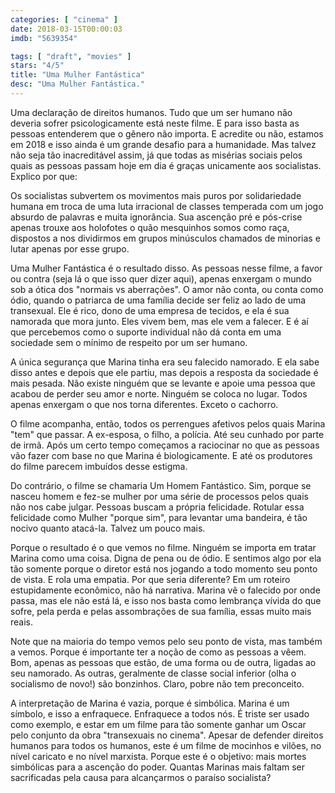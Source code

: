 ```yaml
---
categories: [ "cinema" ]
date: 2018-03-15T00:00:03
imdb: "5639354"

tags: [ "draft", "movies" ]
stars: "4/5"
title: "Uma Mulher Fantástica"
desc: "Uma Mulher Fantástica."
---
```

Uma declaração de direitos humanos. Tudo que um ser humano não deveria sofrer psicologicamente está neste filme. E para isso basta as pessoas entenderem que o gênero não importa. E acredite ou não, estamos em 2018 e isso ainda é um grande desafio para a humanidade. Mas talvez não seja tão inacreditável assim, já que todas as misérias sociais pelos quais as pessoas passam hoje em dia é graças unicamente aos socialistas. Explico por que:

Os socialistas subvertem os movimentos mais puros por solidariedade humana em troca de uma luta irracional de classes temperada com um jogo absurdo de palavras e muita ignorância. Sua ascenção pré e pós-crise apenas trouxe aos holofotes o quão mesquinhos somos como raça, dispostos a nos dividirmos em grupos minúsculos chamados de minorias e lutar apenas por esse grupo.

Uma Mulher Fantástica é o resultado disso. As pessoas nesse filme, a favor ou contra (seja lá o que isso quer dizer aqui), apenas enxergam o mundo sob a ótica dos "normais vs aberrações". O amor não conta, ou conta como ódio, quando o patriarca de uma família decide ser feliz ao lado de uma transexual. Ele é rico, dono de uma empresa de tecidos, e ela é sua namorada que mora junto. Eles vivem bem, mas ele vem a falecer. E é aí que percebemos como o suporte individual não dá conta em uma sociedade sem o mínimo de respeito por um ser humano.

A única segurança que Marina tinha era seu falecido namorado. E ela sabe disso antes e depois que ele partiu, mas depois a resposta da sociedade é mais pesada. Não existe ninguém que se levante e apoie uma pessoa que acabou de perder seu amor e norte. Ninguém se coloca no lugar. Todos apenas enxergam o que nos torna diferentes. Exceto o cachorro.

O filme acompanha, então, todos os perrengues afetivos pelos quais Marina "tem" que passar. A ex-esposa, o filho, a polícia. Até seu cunhado por parte de irmã. Após um certo tempo começamos a raciocinar no que as pessoas vão fazer com base no que Marina é biologicamente. E até os produtores do filme parecem imbuídos desse estigma.

Do contrário, o filme se chamaria Um Homem Fantástico. Sim, porque se nasceu homem e fez-se mulher por uma série de processos pelos quais não nos cabe julgar. Pessoas buscam a própria felicidade. Rotular essa felicidade como Mulher "porque sim", para levantar uma bandeira, é tão nocivo quanto atacá-la. Talvez um pouco mais.

Porque o resultado é o que vemos no filme. Ninguém se importa em tratar Marina como uma coisa. Digna de pena ou de ódio. E sentimos algo por ela tão somente porque o diretor está nos jogando a todo momento seu ponto de vista. E rola uma empatia. Por que seria diferente? Em um roteiro estupidamente econômico, não há narrativa. Marina vê o falecido por onde passa, mas ele não está lá, e isso nos basta como lembrança vívida do que sofre, pela perda e pelas assombrações de sua família, essas muito mais reais.

Note que na maioria do tempo vemos pelo seu ponto de vista, mas também a vemos. Porque é importante ter a noção de como as pessoas a vêem. Bom, apenas as pessoas que estão, de uma forma ou de outra, ligadas ao seu namorado. As outras, geralmente de classe social inferior (olha o socialismo de novo!) são bonzinhos. Claro, pobre não tem preconceito.

A interpretação de Marina é vazia, porque é simbólica. Marina é um símbolo, e isso a enfraquece. Enfraquece a todos nós. É triste ser usado como exemplo, e estar em um filme para tão somente ganhar um Oscar pelo conjunto da obra "transexuais no cinema". Apesar de defender direitos humanos para todos os humanos, este é um filme de mocinhos e vilões, no nível caricato e no nível marxista. Porque este é o objetivo: mais mortes simbólicas para a ascenção do poder. Quantas Marinas mais faltam ser sacrificadas pela causa para alcançarmos o paraíso socialista?
